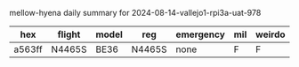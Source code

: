 mellow-hyena daily summary for 2024-08-14-vallejo1-rpi3a-uat-978

|hex|flight|model|reg|emergency|mil|weirdo|
|--|--|--|--|--|--|--|
|a563ff|N4465S|BE36|N4465S|none|F|F|

